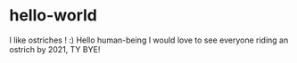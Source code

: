 # hello-world
I like ostriches ! :)
Hello human-being
I would love to see everyone riding an ostrich by 2021, TY BYE!
